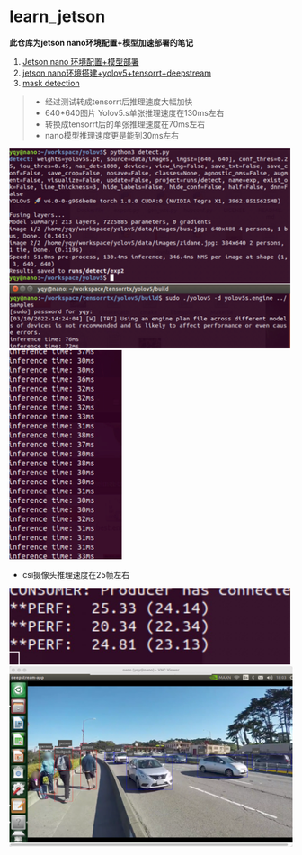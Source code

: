 # learn_jetson

<div id="top"></div>

**此仓库为jetson nano环境配置+模型加速部署的笔记**



1. [Jetson nano 环境配置+模型部署](https://github.com/yin-qiyu/learn_jetson/blob/master/1.Environment%20configuration.md)
2. [jetson nano环境搭建+yolov5+tensorrt+deepstream](https://github.com/yin-qiyu/learn_jetson/blob/master/2.%20yolov5%2Btensorrt%2Bdeepstream.md)
2. [mask detection](https://github.com/yin-qiyu/learn_jetson/blob/master/3.%E5%8F%A3%E7%BD%A9%E6%A3%80%E6%B5%8Bdemo.md)

> - 经过测试转成tensorrt后推理速度大幅加快
> - 640*640图片 Yolov5.s单张推理速度在130ms左右
> - 转换成tensorrt后的单张推理速度在70ms左右
> - nano模型推理速度更是能到30ms左右

<img src="assets/image-20220310143041733.png" alt="image-20220310143041733" width="500"  />

<img src="assets/image-20220310143135601.png" alt="image-20220310143135601" width="500" />

<img src="assets/image-20220405210138122.png" alt="image-20220405210138122" width="200" />



- csi摄像头推理速度在25帧左右

<img src="assets/CE28BCCF64EA67A5B0B092D36EBB79B2.jpg" alt="CE28BCCF64EA67A5B0B092D36EBB79B2" width="500"  />

<img src="assets/image-20220227180343701.png" alt="image-20220227180343701" width="700" />





